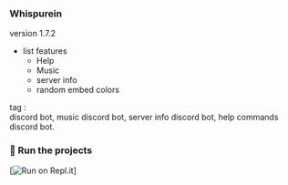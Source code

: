 ### Whispurein
<p>version 1.7.2</p>

- list features
  - Help
  - Music
  - server info
  - random embed colors

<p>tag :
<br>
discord bot, music discord bot, server info discord bot, help commands discord bot.

### 💨 Run the projects

[![Run on Repl.it](  https://repl.it/github/FileAljabaar/Whispurein)]
